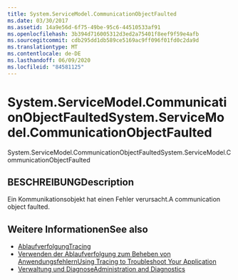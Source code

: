 ```yaml
---
title: System.ServiceModel.CommunicationObjectFaulted
ms.date: 03/30/2017
ms.assetid: 14a9e56d-6f75-49be-95c6-44510533af91
ms.openlocfilehash: 3b394d716005312d3ed2a75401f8eef9f59e4afb
ms.sourcegitcommit: cdb295dd1db589ce5169ac9ff096f01fd0c2da9d
ms.translationtype: MT
ms.contentlocale: de-DE
ms.lasthandoff: 06/09/2020
ms.locfileid: "84581125"
---
```

# <a name="systemservicemodelcommunicationobjectfaulted"></a><span data-ttu-id="b776d-102">System.ServiceModel.CommunicationObjectFaulted</span><span class="sxs-lookup"><span data-stu-id="b776d-102">System.ServiceModel.CommunicationObjectFaulted</span></span>
<span data-ttu-id="b776d-103">System.ServiceModel.CommunicationObjectFaulted</span><span class="sxs-lookup"><span data-stu-id="b776d-103">System.ServiceModel.CommunicationObjectFaulted</span></span>  
  
## <a name="description"></a><span data-ttu-id="b776d-104">BESCHREIBUNG</span><span class="sxs-lookup"><span data-stu-id="b776d-104">Description</span></span>  
 <span data-ttu-id="b776d-105">Ein Kommunikationsobjekt hat einen Fehler verursacht.</span><span class="sxs-lookup"><span data-stu-id="b776d-105">A communication object faulted.</span></span>  
  
## <a name="see-also"></a><span data-ttu-id="b776d-106">Weitere Informationen</span><span class="sxs-lookup"><span data-stu-id="b776d-106">See also</span></span>

- [<span data-ttu-id="b776d-107">Ablaufverfolgung</span><span class="sxs-lookup"><span data-stu-id="b776d-107">Tracing</span></span>](index.md)
- [<span data-ttu-id="b776d-108">Verwenden der Ablaufverfolgung zum Beheben von Anwendungsfehlern</span><span class="sxs-lookup"><span data-stu-id="b776d-108">Using Tracing to Troubleshoot Your Application</span></span>](using-tracing-to-troubleshoot-your-application.md)
- [<span data-ttu-id="b776d-109">Verwaltung und Diagnose</span><span class="sxs-lookup"><span data-stu-id="b776d-109">Administration and Diagnostics</span></span>](../index.md)
